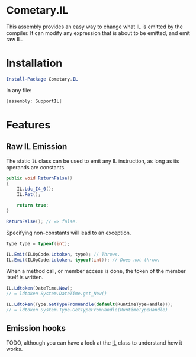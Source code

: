 ﻿Cometary.IL
===========

This assembly provides an easy way to change what IL is emitted
by the compiler. It can modify any expression that is about to be emitted,
and emit raw IL.

# Installation
```powershell
Install-Package Cometary.IL
```

In any file:
```csharp
[assembly: SupportIL]
```

# Features

## Raw IL Emission
The static `IL` class can be used to emit any IL instruction,
as long as its operands are constants.

```csharp
public void ReturnFalse()
{
	IL.Ldc_I4_0();
	IL.Ret();

	return true;
}

ReturnFalse(); // => false.
```

Specifying non-constants will lead to an exception.

```csharp
Type type = typeof(int);

IL.Emit(ILOpCode.Ldtoken, type); // Throws.
IL.Emit(ILOpCode.Ldtoken, typeof(int)); // Does not throw.
```

When a method call, or member access is done, the token of the member itself is written.

```csharp
IL.Ldtoken(DateTime.Now);
// = ldtoken System.DateTime.get_Now()

IL.Ldtoken(Type.GetTypeFromHandle(default(RuntimeTypeHandle)));
// = ldtoken System.Type.GetTypeFromHandle(RuntimeTypeHandle)
```

## Emission hooks
TODO, although you can have a look at the [IL](./IL.cs) class to understand how it works.